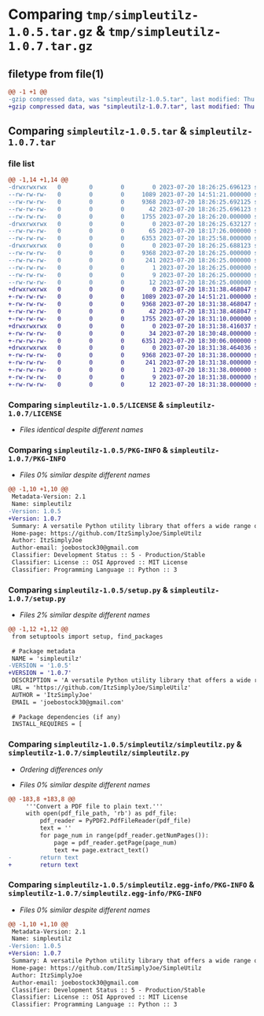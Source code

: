 # Comparing `tmp/simpleutilz-1.0.5.tar.gz` & `tmp/simpleutilz-1.0.7.tar.gz`

## filetype from file(1)

```diff
@@ -1 +1 @@
-gzip compressed data, was "simpleutilz-1.0.5.tar", last modified: Thu Jul 20 18:26:25 2023, max compression
+gzip compressed data, was "simpleutilz-1.0.7.tar", last modified: Thu Jul 20 18:31:38 2023, max compression
```

## Comparing `simpleutilz-1.0.5.tar` & `simpleutilz-1.0.7.tar`

### file list

```diff
@@ -1,14 +1,14 @@
-drwxrwxrwx   0        0        0        0 2023-07-20 18:26:25.696123 simpleutilz-1.0.5/
--rw-rw-rw-   0        0        0     1089 2023-07-20 14:51:21.000000 simpleutilz-1.0.5/LICENSE
--rw-rw-rw-   0        0        0     9368 2023-07-20 18:26:25.692125 simpleutilz-1.0.5/PKG-INFO
--rw-rw-rw-   0        0        0       42 2023-07-20 18:26:25.696123 simpleutilz-1.0.5/setup.cfg
--rw-rw-rw-   0        0        0     1755 2023-07-20 18:26:20.000000 simpleutilz-1.0.5/setup.py
-drwxrwxrwx   0        0        0        0 2023-07-20 18:26:25.632127 simpleutilz-1.0.5/simpleutilz/
--rw-rw-rw-   0        0        0       65 2023-07-20 18:17:26.000000 simpleutilz-1.0.5/simpleutilz/__init__.py
--rw-rw-rw-   0        0        0     6353 2023-07-20 18:25:58.000000 simpleutilz-1.0.5/simpleutilz/simpleutilz.py
-drwxrwxrwx   0        0        0        0 2023-07-20 18:26:25.688123 simpleutilz-1.0.5/simpleutilz.egg-info/
--rw-rw-rw-   0        0        0     9368 2023-07-20 18:26:25.000000 simpleutilz-1.0.5/simpleutilz.egg-info/PKG-INFO
--rw-rw-rw-   0        0        0      241 2023-07-20 18:26:25.000000 simpleutilz-1.0.5/simpleutilz.egg-info/SOURCES.txt
--rw-rw-rw-   0        0        0        1 2023-07-20 18:26:25.000000 simpleutilz-1.0.5/simpleutilz.egg-info/dependency_links.txt
--rw-rw-rw-   0        0        0        9 2023-07-20 18:26:25.000000 simpleutilz-1.0.5/simpleutilz.egg-info/requires.txt
--rw-rw-rw-   0        0        0       12 2023-07-20 18:26:25.000000 simpleutilz-1.0.5/simpleutilz.egg-info/top_level.txt
+drwxrwxrwx   0        0        0        0 2023-07-20 18:31:38.468047 simpleutilz-1.0.7/
+-rw-rw-rw-   0        0        0     1089 2023-07-20 14:51:21.000000 simpleutilz-1.0.7/LICENSE
+-rw-rw-rw-   0        0        0     9368 2023-07-20 18:31:38.468047 simpleutilz-1.0.7/PKG-INFO
+-rw-rw-rw-   0        0        0       42 2023-07-20 18:31:38.468047 simpleutilz-1.0.7/setup.cfg
+-rw-rw-rw-   0        0        0     1755 2023-07-20 18:31:10.000000 simpleutilz-1.0.7/setup.py
+drwxrwxrwx   0        0        0        0 2023-07-20 18:31:38.416037 simpleutilz-1.0.7/simpleutilz/
+-rw-rw-rw-   0        0        0       34 2023-07-20 18:30:48.000000 simpleutilz-1.0.7/simpleutilz/__init__.py
+-rw-rw-rw-   0        0        0     6351 2023-07-20 18:30:06.000000 simpleutilz-1.0.7/simpleutilz/simpleutilz.py
+drwxrwxrwx   0        0        0        0 2023-07-20 18:31:38.464036 simpleutilz-1.0.7/simpleutilz.egg-info/
+-rw-rw-rw-   0        0        0     9368 2023-07-20 18:31:38.000000 simpleutilz-1.0.7/simpleutilz.egg-info/PKG-INFO
+-rw-rw-rw-   0        0        0      241 2023-07-20 18:31:38.000000 simpleutilz-1.0.7/simpleutilz.egg-info/SOURCES.txt
+-rw-rw-rw-   0        0        0        1 2023-07-20 18:31:38.000000 simpleutilz-1.0.7/simpleutilz.egg-info/dependency_links.txt
+-rw-rw-rw-   0        0        0        9 2023-07-20 18:31:38.000000 simpleutilz-1.0.7/simpleutilz.egg-info/requires.txt
+-rw-rw-rw-   0        0        0       12 2023-07-20 18:31:38.000000 simpleutilz-1.0.7/simpleutilz.egg-info/top_level.txt
```

### Comparing `simpleutilz-1.0.5/LICENSE` & `simpleutilz-1.0.7/LICENSE`

 * *Files identical despite different names*

### Comparing `simpleutilz-1.0.5/PKG-INFO` & `simpleutilz-1.0.7/PKG-INFO`

 * *Files 0% similar despite different names*

```diff
@@ -1,10 +1,10 @@
 Metadata-Version: 2.1
 Name: simpleutilz
-Version: 1.0.5
+Version: 1.0.7
 Summary: A versatile Python utility library that offers a wide range of helper functions, classes, and modules to expedite development tasks and simplify common operations
 Home-page: https://github.com/ItzSimplyJoe/SimpleUtilz
 Author: ItzSimplyJoe
 Author-email: joebostock30@gmail.com
 Classifier: Development Status :: 5 - Production/Stable
 Classifier: License :: OSI Approved :: MIT License
 Classifier: Programming Language :: Python :: 3
```

### Comparing `simpleutilz-1.0.5/setup.py` & `simpleutilz-1.0.7/setup.py`

 * *Files 2% similar despite different names*

```diff
@@ -1,12 +1,12 @@
 from setuptools import setup, find_packages
 
 # Package metadata
 NAME = 'simpleutilz'
-VERSION = '1.0.5'
+VERSION = '1.0.7'
 DESCRIPTION = 'A versatile Python utility library that offers a wide range of helper functions, classes, and modules to expedite development tasks and simplify common operations'
 URL = 'https://github.com/ItzSimplyJoe/SimpleUtilz'
 AUTHOR = 'ItzSimplyJoe'
 EMAIL = 'joebostock30@gmail.com'
 
 # Package dependencies (if any)
 INSTALL_REQUIRES = [
```

### Comparing `simpleutilz-1.0.5/simpleutilz/simpleutilz.py` & `simpleutilz-1.0.7/simpleutilz/simpleutilz.py`

 * *Ordering differences only*

 * *Files 0% similar despite different names*

```diff
@@ -183,8 +183,8 @@
     '''Convert a PDF file to plain text.'''
     with open(pdf_file_path, 'rb') as pdf_file:
         pdf_reader = PyPDF2.PdfFileReader(pdf_file)
         text = ''
         for page_num in range(pdf_reader.getNumPages()):
             page = pdf_reader.getPage(page_num)
             text += page.extract_text()
-        return text
+        return text
```

### Comparing `simpleutilz-1.0.5/simpleutilz.egg-info/PKG-INFO` & `simpleutilz-1.0.7/simpleutilz.egg-info/PKG-INFO`

 * *Files 0% similar despite different names*

```diff
@@ -1,10 +1,10 @@
 Metadata-Version: 2.1
 Name: simpleutilz
-Version: 1.0.5
+Version: 1.0.7
 Summary: A versatile Python utility library that offers a wide range of helper functions, classes, and modules to expedite development tasks and simplify common operations
 Home-page: https://github.com/ItzSimplyJoe/SimpleUtilz
 Author: ItzSimplyJoe
 Author-email: joebostock30@gmail.com
 Classifier: Development Status :: 5 - Production/Stable
 Classifier: License :: OSI Approved :: MIT License
 Classifier: Programming Language :: Python :: 3
```

